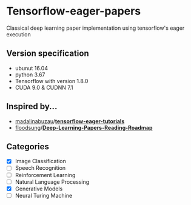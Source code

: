 # Tensorflow-eager-papers
Classical deep learning paper implementation using tensorflow's eager execution

## Version specification
- ubunut 16.04
- python 3.67
- Tensorflow with version 1.8.0
- CUDA 9.0 & CUDNN 7.1

## Inspired by...

 -  [madalinabuzau](https://github.com/madalinabuzau)/**[tensorflow-eager-tutorials](https://github.com/madalinabuzau/tensorflow-eager-tutorials)**
 -  [floodsung](https://github.com/floodsung)/**[Deep-Learning-Papers-Reading-Roadmap](https://github.com/floodsung/Deep-Learning-Papers-Reading-Roadmap)**

## Categories
 - [x] Image Classification
 - [ ] Speech Recognition
 - [ ] Reinforcement Learning
 - [ ] Natural Language Processing
 - [x] Generative Models
 - [ ] Neural Turing Machine
